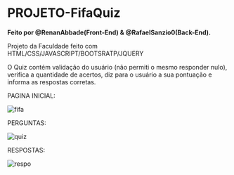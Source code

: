 # PROJETO-FifaQuiz

<b>Feito por @RenanAbbade(Front-End) & @RafaelSanzio0(Back-End).</b>

Projeto da Faculdade feito com HTML/CSS/JAVASCRIPT/BOOTSRATP/JQUERY

O Quiz contém validação do usuário (não permiti o mesmo responder nulo), verifica a quantidade de acertos, diz para o usuário a sua pontuação
e informa as respostas corretas.

PAGINA INICIAL:

![fifa](https://user-images.githubusercontent.com/39110223/48969785-b4d45480-efea-11e8-8700-2566411b492c.PNG)

PERGUNTAS:

![quiz](https://user-images.githubusercontent.com/39110223/48969786-b736ae80-efea-11e8-94d6-96da1b9a1ff5.PNG)

RESPOSTAS:

![respo](https://user-images.githubusercontent.com/39110223/48969787-b867db80-efea-11e8-98ab-aeb6e7496eb3.PNG)



